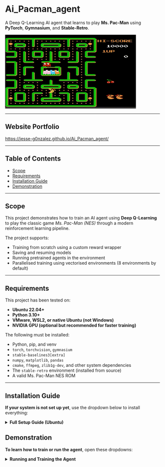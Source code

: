 # Ai_Pacman_agent

A Deep Q-Learning AI agent that learns to play **Ms. Pac-Man** using **PyTorch**, **Gymnasium**, and **Stable-Retro**.

![Agent playing Ms. Pac-Man](videos/demo.gif)

---
## Website Portfolio 

https://jesse-g0nzalez.github.io/Ai_Pacman_agent/

---

## Table of Contents

- [Scope](#scope)
- [Requirements](#requirements)
- [Installation Guide](#Installation_Guide)
- [Demonstration](#Demonstration)

---

## Scope

This project demonstrates how to train an AI agent using **Deep Q-Learning** to play the classic game *Ms. Pac-Man (NES)* through a modern reinforcement learning pipeline.

The project supports:

- Training from scratch using a custom reward wrapper
- Saving and resuming models
- Running pretrained agents in the environment
- Parallelised training using vectorised environments (8 environments by default)

---

## Requirements

This project has been tested on:

- **Ubuntu 22.04+**
- **Python 3.10+**
- **VMware, WSL2, or native Ubuntu (not Windows)**
- **NVIDIA GPU (optional but recommended for faster training)**

The following must be installed:

- Python, pip, and venv
- `torch`, `torchvision`, `gymnasium`
- `stable-baselines3[extra]`
- `numpy`, `matplotlib`, `pandas`
- `cmake`, `ffmpeg`, `zlib1g-dev`, and other system dependencies
- The `stable-retro` environment (installed from source)
- A valid Ms. Pac-Man NES ROM

---

## Installation Guide

 **If your system is not set up yet**, use the dropdown below to install everything:
 <details>

  <summary><strong>Full Setup Guide (Ubuntu)</strong></summary> 
  
  This guide assumes a **fresh Ubuntu system** with no pre-installed Python environment or packages.

  ### Step 1: Install Required System Packages

  Open a terminal and run the following commands to install Python, pip, Git, and essential build tools:

  ```bash
  sudo apt update
  sudo apt upgrade -y

  sudo apt install -y python3 python3-pip python3-venv git \
                    cmake zlib1g-dev libopenmpi-dev ffmpeg

  ```
  **Checkpoint:** You should now have Python, pip, and Git available. Confirm With:
  ```bash
  python3 --version
  ```
  ---

  ### Step 2: Set Up the Project Workspace
  Create a workspace and clone this repository:

  ```bash
  mkdir -p ~/pacman_ws/src
  cd ~/pacman_ws/src

  # Clone the AI Pacman repository
  git clone https://github.com/Jesse-G0nzalez/Ai_Pacman_agent.git

  ```
  ---

  ### Step 3: Create and Activate a Virtual Environment
  We’ll isolate your dependencies with a virtual environment inside the src folder:

  ```bash
  cd ~/pacman_ws/src
  python3 -m venv venv
  source venv/bin/activate

  # Upgrade pip
  pip install --upgrade pip
  ```

  **Checkpoint:** Your shell prompt should now start with (venv).

  ---

  ### Step 4: Install Python Dependencies
  Install core libraries and reinforcement learning tools:

  ```bash
  # Machine learning and RL
  pip install torch torchvision gymnasium "stable-baselines3[extra]"

  # Utility libraries
  pip install numpy matplotlib pandas
  ```

  ---

  ### Step 5: Install Stable-Retro (for ROM-based Environments)
  Stable-Retro is a maintained fork of OpenAI's Gym Retro.

  ```bash
  cd ~/pacman_ws/src
  git clone https://github.com/Farama-Foundation/stable-retro.git
  cd stable-retro

  pip install -e .

  ```

  **Checkpoint:** Test that it works with:
  ```bash
  python -c "import retro; print(retro.__version__)"
  ```
  ---

  ### Step 6: Import Your Game ROM
  Place your ROMS (e.g., MsPacMan.nes) into:

  ~/pacman_ws/src/Ai_Pacman_agent/src/roms/ **(This has already been done for you)**
  
  Run the import script:

  ```bash
  cd ~/pacman_ws/src/Ai_Pacman_agent/src/roms
  python3 -m retro.import .
  ```
</details>


## Demonstration

 **To learn how to train or run the agent**, open these dropdowns:



<details> 

  <summary><strong>Running and Training the Agent</strong></summary> 

   ### Step 1: Activate the Virtual Environment
  ```bash
  source ~/pacman_ws/src/venv/bin/activate
  ```
  ---
  
  ### Step 2: Navigate to the Training Script 
  ```bash
  cd ~/pacman_ws/src/Ai_Pacman_agent/src 
  ```
  ---

  ### Step 3: Start Training 
  ```bash 
  python double_dqn_train.py
  ``` 
  The agent will start training across multiple environments. Training progress will be logged to the `logs/` folder. 
  
  **Checkpoint:** If everything is configured correctly, you should start seeing episode rewards and saved model checkpoints in the `models/` folder. 

  ---

   ### Step 4: Running the Agent 

  **You do not need to train the agent every time before running the agent You can run this if you only wish to run old models that you have saved**
  
  ```bash 
  python run_saved.py 
  ``` 
  
  **Checkpoint:** You should see the agent within the environment playing Pac-Man. 
  
</details>



